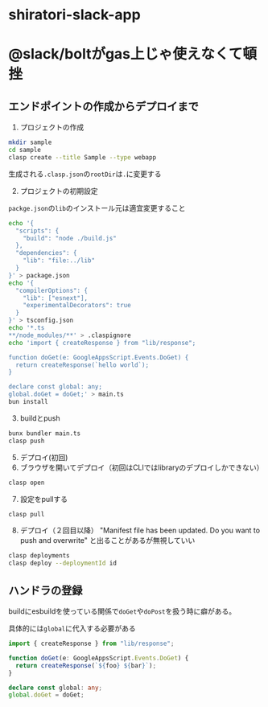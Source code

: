 # shiratori-slack-app

# @slack/boltがgas上じゃ使えなくて頓挫

## エンドポイントの作成からデプロイまで

1. プロジェクトの作成

```sh
mkdir sample
cd sample
clasp create --title Sample --type webapp
```

生成される`.clasp.json`の`rootDir`は`.`に変更する

2. プロジェクトの初期設定

`packge.json`の`lib`のインストール元は適宜変更すること

```sh
echo '{
  "scripts": {
    "build": "node ./build.js"
  },
  "dependencies": {
    "lib": "file:../lib"
  }
}' > package.json
echo '{
  "compilerOptions": {
    "lib": ["esnext"],
    "experimentalDecorators": true
  }
}' > tsconfig.json
echo '*.ts
**/node_modules/**' > .claspignore
echo 'import { createResponse } from "lib/response";

function doGet(e: GoogleAppsScript.Events.DoGet) {
  return createResponse(`hello world`);
}

declare const global: any;
global.doGet = doGet;' > main.ts
bun install
```

3. buildとpush

```sh
bunx bundler main.ts
clasp push
```

5. デプロイ(初回)
6. ブラウザを開いてデプロイ（初回はCLIではlibraryのデプロイしかできない）

```sh
clasp open
```

7. 設定をpullする

```sh
clasp pull
```

8. デプロイ（２回目以降）
   "Manifest file has been updated. Do you want to push and overwrite" と出ることがあるが無視していい

```sh
clasp deployments
clasp deploy --deploymentId id
```

## ハンドラの登録

buildにesbuildを使っている関係で`doGet`や`doPost`を扱う時に癖がある。

具体的には`global`に代入する必要がある

```ts
import { createResponse } from "lib/response";

function doGet(e: GoogleAppsScript.Events.DoGet) {
  return createResponse(`${foo} ${bar}`);
}

declare const global: any;
global.doGet = doGet;
```
